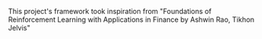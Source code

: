 This project's framework took inspiration from "Foundations of Reinforcement Learning with Applications in Finance by 
Ashwin Rao, Tikhon Jelvis" 